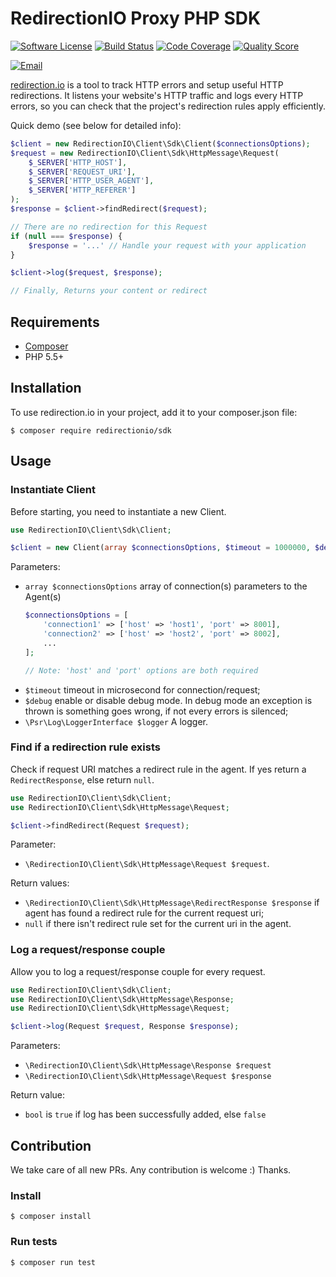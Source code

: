 # RedirectionIO Proxy PHP SDK

[![Software License](https://img.shields.io/badge/license-MIT-brightgreen.svg)](LICENSE)
[![Build Status](https://img.shields.io/travis/redirectionio/proxy-sdk-php/master.svg)](https://travis-ci.org/redirectionio/proxy-sdk-php)
[![Code Coverage](https://img.shields.io/scrutinizer/coverage/g/redirectionio/proxy-sdk-php.svg)](https://scrutinizer-ci.com/g/redirectionio/proxy-sdk-php)
[![Quality Score](https://img.shields.io/scrutinizer/g/redirectionio/proxy-sdk-php.svg)](https://scrutinizer-ci.com/g/redirectionio/proxy-sdk-php)

[![Email](https://img.shields.io/badge/email-support@redirection.io-blue.svg)](mailto:support@redirection.io)

[redirection.io](https://redirection.io) is a tool to track HTTP errors and setup useful HTTP
redirections. It listens your website's HTTP traffic and logs every HTTP errors,
so you can check that the project's redirection rules apply efficiently.

Quick demo (see below for detailed info):

```php
$client = new RedirectionIO\Client\Sdk\Client($connectionsOptions);
$request = new RedirectionIO\Client\Sdk\HttpMessage\Request(
    $_SERVER['HTTP_HOST'],
    $_SERVER['REQUEST_URI'],
    $_SERVER['HTTP_USER_AGENT'],
    $_SERVER['HTTP_REFERER']
);
$response = $client->findRedirect($request);

// There are no redirection for this Request
if (null === $response) {
    $response = '...' // Handle your request with your application
}

$client->log($request, $response);

// Finally, Returns your content or redirect
```

## Requirements

- [Composer](https://getcomposer.org/)
- PHP 5.5+

## Installation

To use redirection.io in your project, add it to your composer.json file:

    $ composer require redirectionio/sdk

## Usage

### Instantiate Client

Before starting, you need to instantiate a new Client.

```php
use RedirectionIO\Client\Sdk\Client;

$client = new Client(array $connectionsOptions, $timeout = 1000000, $debug = false, LoggerInterface $logger = null);
```

Parameters:

- `array $connectionsOptions` array of connection(s) parameters to the Agent(s)
    ```php
    $connectionsOptions = [
        'connection1' => ['host' => 'host1', 'port' => 8001],
        'connection2' => ['host' => 'host2', 'port' => 8002],
        ...
    ];

    // Note: 'host' and 'port' options are both required
    ```
- `$timeout` timeout in microsecond for connection/request;
- `$debug` enable or disable debug mode. In debug mode an exception is thrown is something goes wrong, if not every errors is silenced;
- `\Psr\Log\LoggerInterface $logger` A logger.

### Find if a redirection rule exists

Check if request URI matches a redirect rule in the agent. If yes return a
`RedirectResponse`, else return `null`.

```php
use RedirectionIO\Client\Sdk\Client;
use RedirectionIO\Client\Sdk\HttpMessage\Request;

$client->findRedirect(Request $request);
```

Parameter:
- `\RedirectionIO\Client\Sdk\HttpMessage\Request $request`.

Return values:
- `\RedirectionIO\Client\Sdk\HttpMessage\RedirectResponse $response` if agent has found a redirect rule for the current request uri;
- `null` if there isn't redirect rule set for the current uri in the agent.

### Log a request/response couple

Allow you to log a request/response couple for every request.

```php
use RedirectionIO\Client\Sdk\Client;
use RedirectionIO\Client\Sdk\HttpMessage\Response;
use RedirectionIO\Client\Sdk\HttpMessage\Request;

$client->log(Request $request, Response $response);
```

Parameters:
- `\RedirectionIO\Client\Sdk\HttpMessage\Response $request`
- `\RedirectionIO\Client\Sdk\HttpMessage\Request $response`


Return value:
- `bool` is `true` if log has been successfully added, else `false`

## Contribution

We take care of all new PRs. Any contribution is welcome :) Thanks.

### Install

    $ composer install

### Run tests

    $ composer run test
